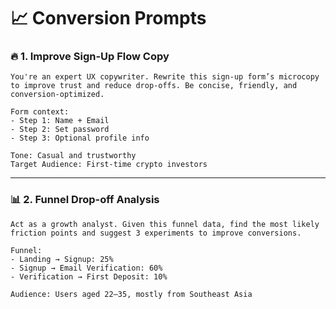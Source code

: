 # 📈 Conversion Prompts

### 🔥 1. Improve Sign-Up Flow Copy
```
You're an expert UX copywriter. Rewrite this sign-up form’s microcopy to improve trust and reduce drop-offs. Be concise, friendly, and conversion-optimized.

Form context:
- Step 1: Name + Email
- Step 2: Set password
- Step 3: Optional profile info

Tone: Casual and trustworthy
Target Audience: First-time crypto investors
```

---

### 📊 2. Funnel Drop-off Analysis
```
Act as a growth analyst. Given this funnel data, find the most likely friction points and suggest 3 experiments to improve conversions.

Funnel:
- Landing → Signup: 25%
- Signup → Email Verification: 60%
- Verification → First Deposit: 10%

Audience: Users aged 22–35, mostly from Southeast Asia
```
